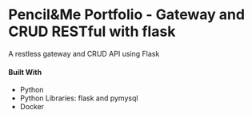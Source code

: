 # Pencil&Me Portfolio - Gateway and CRUD RESTful with flask
A restless gateway and CRUD API using Flask

#### Built With

* Python
* Python Libraries: flask and pymysql
* Docker
